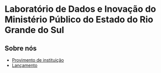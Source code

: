 # Laboratório de Dados e Inovação do Ministério Público do Estado do Rio Grande do Sul


## Sobre nós

- [Provimento de instituição](https://www.mprs.mp.br/legislacao/provimentos/13480/)
- [Lançamento](https://www.mprs.mp.br/noticias/50210/)
